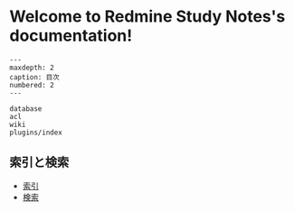 # Welcome to Redmine Study Notes's documentation!

```{toctree}
---
maxdepth: 2
caption: 目次
numbered: 2
---

database
acl
wiki
plugins/index
```

## 索引と検索

- [索引](genindex)
- [検索](search)

